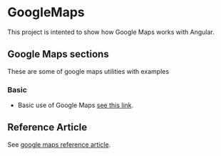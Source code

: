 # GoogleMaps

This project is intented to show how Google Maps works with Angular.

## Google Maps sections

These are some of google maps utilities with examples

### Basic

- Basic use of Google Maps [see this link](./src/app/pages/basic/basic.md).

## Reference Article

See [google maps reference article](https://www.c-sharpcorner.com/article/how-to-integrate-google-maps-in-angular-14-app/).
